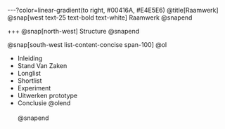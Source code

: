 ---?color=linear-gradient(to right, #00416A, #E4E5E6)
@title[Raamwerk]
@snap[west text-25 text-bold text-white]
Raamwerk
@snapend

+++
@snap[north-west]
Structure
@snapend

@snap[south-west list-content-concise span-100]
@ol
- Inleiding
- Stand Van Zaken
- Longlist
- Shortlist
- Experiment
- Uitwerken prototype
- Conclusie
  @olend
  <br><br>
  @snapend
